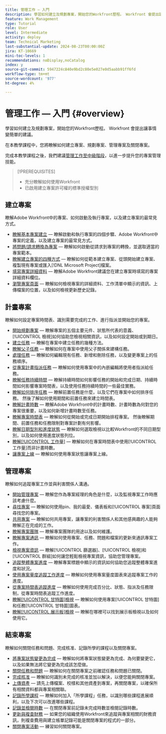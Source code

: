 ```yaml
---
title: 管理工作 — 入門
description: 學習如何建立及規劃專案，開始您的Workfront歷程。 Workfront 會提出讓事情變簡單的建議。
feature: Work Management
type: Tutorial
role: User
level: Intermediate
activity: deploy
team: Technical Marketing
last-substantial-update: 2024-08-23T00:00:00Z
jira: KT-10669
mini-toc-levels: 1
recommendations: noDisplay,noCatalog
index: y
source-git-commit: 5947224c840e9bd2c80e5e027e0d5aabb91ff6fd
workflow-type: tm+mt
source-wordcount: '977'
ht-degree: 4%

---
```



# 管理工作 — 入門 {#overview}

學習如何建立及規劃專案，開始您的Workfront歷程。 Workfront 會提出讓事情變簡單的建議。

在本教學課程中，您將瞭解如何建立專案、規劃專案、管理專案及關閉專案。

完成本教學課程之後，我們建議[管理工作至中級階段](https://experienceleague.adobe.com/docs/workfront-learn/manage-work-intermediate/overview.html)，以進一步提升您的專案管理技能。

>[!PREREQUISITES]
>
>* 充分瞭解如何使用Workfront
>* 已啟用建立專案許可權的標準授權型別

## 建立專案

瞭解Adobe Workfront中的專案、如何啟動及執行專案，以及建立專案的最常見方式。

* [瞭解基本專案建立](understand-basic-project-creation.md) — 瞭解啟動和執行專案的四個步驟、Adobe Workfront中專案的定義，以及建立專案的最常見方式。
* [將問題/請求轉換為專案](create-a-project-from-a-request.md) — 瞭解如何啟動從請求到專案的轉換，並選取適當的專案範本。
* [瞭解建立專案的四種方式](understand-other-ways-to-create-projects.md) — 瞭解如何從範本建立專案、從頭開始建立專案、複製現有專案或匯入[!DNL Microsoft Project]檔案。
* [填寫專案詳細資料](fill-in-the-project-details.md) — 瞭解Adobe Workfront建議您在建立專案時填寫的專案詳細資料欄位。
* [瀏覽專案頁面](navigate-the-project-page.md) — 瞭解如何檢視專案的詳細資料、工作清單中顯示的資訊、上傳檔案的位置，以及如何檢視更新歷史記錄。


## 計畫專案

瞭解如何設定專案時間表、識別需要完成的工作、進行指派並開始您的專案。

* [開始規劃專案](getting-started-plan-a-project.md) — 瞭解專案的五個主要元件、狀態所代表的意義、[!UICONTROL 檢視]如何協助您檢視相關資訊，以及如何設定開始或到期日。
* [建立任務](how-to-create-tasks.md) — 瞭解在專案中建立任務的幾種方法。
* [瞭解父子任務](understand-parent-child-tasks.md) — 瞭解如何在專案中使用父子關係來建構任務。
* [處理任務](work-with-tasks.md) — 瞭解如何編輯現有任務、新增和刪除任務，以及變更專案上的任務順序。
* [從專案計畫指派任務](assign-tasks-from-the-project-plan.md) — 瞭解如何使用專案中的內嵌編輯將使用者指派給任務。
* [瞭解任務持續時間](understand-task-durations.md) — 瞭解持續時間如何影響任務的開始和完成日期、持續時間如何影響專案時間表，以及使用任務持續時間的一些最佳實務。
* [瞭解如何排序任務](learn-to-sequence-tasks.md) — 瞭解前置任務是什麼，以及它們在專案中如何排序任務。 然後了解如何使用期間和前置任務來建立時間表。
* [瞭解計畫時數](understand-planned-hours.md) — 瞭解Adobe Workfront中的計畫時數、計畫時數為何對您的專案很重要，以及如何新增計畫時數至任務。
* [瞭解專案時間表](understand-project-timelines.md) — 瞭解如何從開始或完成日期開始排程專案。 然後瞭解期間、前置任務和任務限制對專案計劃有何影響。
* [瞭解日期型別和進度狀態](understand-task-dates-and-progress-status.md) — 瞭解如何選取檢視以比較Workfront的不同日期型別，以及如何使用進度狀態列位。
* [瞭解[!UICONTROL 工作量]](understand-work-effort.md) — 瞭解如何在專案時間表中使用[!UICONTROL 工作量]而非計畫時數。
* [讓專案上線](take-a-project-live.md) — 瞭解如何使用專案狀態讓專案上線。

## 管理專案

瞭解如何追蹤專案工作並與利害關係人溝通。

* [開始管理專案](getting-started-manage-a-project.md) — 瞭解您作為專案經理的角色是什麼，以及監視專案工作時應該考慮什麼。
* [尋找專案](find-projects.md) — 瞭解如何使用pin、我的最愛、儀表板和[!UICONTROL 專案]頁面尋找您的專案。
* [共用專案](share-a-project.md) — 瞭解如何共用專案，讓專案的利害關係人和其他感興趣的人能夠瞭解正在完成的工作。
* [瞭解專案團隊](understand-the-project-team.md) — 瞭解專案團隊的用途以及如何維護。
* [瞭解專案通訊](understand-project-communication.md) — 瞭解如何使用專案、任務、問題和檔案的更新來通訊專案工作。
* [檢視專案資訊](view-project-information.md) — 瞭解[!UICONTROL 篩選器]、[!UICONTROL 檢視]和[!UICONTROL 群組]如何讓您輕鬆檢視專案資訊，協助您管理專案。
* [追蹤整體專案進度](track-overall-project-progress.md) — 瞭解專案標題中顯示的資訊如何協助您追蹤整體專案進度和狀況。
* [使用專案量度追蹤工作進度](track-work-progress-with-project-metrics.md) — 瞭解如何使用專案量度圖表來追蹤專案工作的進度。
* [從專案時間表追蹤進度](track-work-progress-from-the-project-timeline.md) — 瞭解如何使用完成百分比、狀態、指派及任務限制，從專案時間表追蹤工作進度。
* [瞭解[!UICONTROL 甘特圖]檢視](understand-the-gantt-view.md) — 瞭解如何使用專案[!UICONTROL 甘特圖]和任務[!UICONTROL 甘特圖]圖表。
* [瞭解[!UICONTROL 展示板]檢視](understand-the-board-view.md) — 瞭解在哪裡可以找到展示板檢視以及如何使用它。


## 結束專案

瞭解如何關閉任務和問題、完成核准、記錄所學的課程以及關閉專案。

* [將專案狀態變更為完成](change-the-project-status.md) — 瞭解如何將專案狀態變更為完成、為何要變更它，以及如果無法將它變更為完成該怎麼做。
* [關閉任務和問題](close-tasks-and-issues.md) — 瞭解如何在關閉專案之前確認任務和問題已關閉。
* [完成核准](complete-approvals.md) — 瞭解如何識別未完成的核准並加以解決，以便您能夠關閉專案。
* [上傳資產](upload-assets.md) — 請先上傳檔案、校樣和其他資產到專案，再關閉專案，以確保所有相關資料都與專案相關聯。
* [記錄所學課程](lessons-learned-from-closing-a-project.md) — 瞭解如何加入「所學課程」任務，以識別哪些課程進展順利，以及下次可以改進哪些課程。
* [記錄並檢閱時數](log-and-review-hours.md) — 在關閉專案前記錄未完成時數並檢閱記錄時數。
* [更新與複查財務](update-and-review-finances.md) — 如果您的組織使用Workfront來追蹤與專案相關的財務資訊，則複查費用與建立帳單記錄可能是關閉專案的程式的一部分。
* [關閉專案活動](close-a-project-activity.md) — 練習如何關閉專案。
